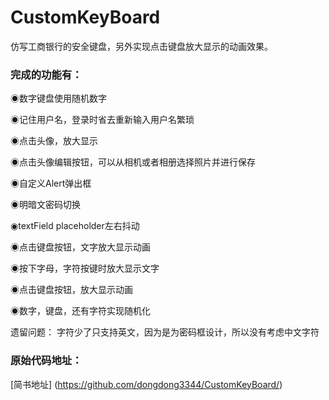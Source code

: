 # CustomKeyBoard
仿写工商银行的安全键盘，另外实现点击键盘放大显示的动画效果。
### 完成的功能有：
◉数字键盘使用随机数字

◉记住用户名，登录时省去重新输入用户名繁琐

◉点击头像，放大显示

◉点击头像编辑按钮，可以从相机或者相册选择照片并进行保存

◉自定义Alert弹出框

◉明暗文密码切换

◉textField placeholder左右抖动

◉点击键盘按钮，文字放大显示动画

◉按下字母，字符按键时放大显示文字

◉点击键盘按钮，放大显示动画

◉数字，键盘，还有字符实现随机化

遗留问题：
字符少了只支持英文，因为是为密码框设计，所以没有考虑中文字符

### 原始代码地址：
[简书地址] (https://github.com/dongdong3344/CustomKeyBoard/)


